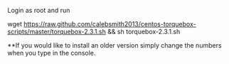 Login as root and run

wget https://raw.github.com/calebsmith2013/centos-torquebox-scripts/master/torquebox-2.3.1.sh && sh torquebox-2.3.1.sh

**If you would like to install an older version simply change the numbers when you type in the console.

